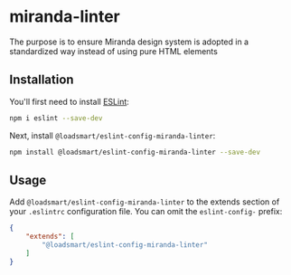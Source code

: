 # miranda-linter

The purpose is to ensure Miranda design system is adopted in a standardized way instead of using pure HTML elements

## Installation

You'll first need to install [ESLint](https://eslint.org/):

```sh
npm i eslint --save-dev
```

Next, install `@loadsmart/eslint-config-miranda-linter`:

```sh
npm install @loadsmart/eslint-config-miranda-linter --save-dev
```

## Usage

Add `@loadsmart/eslint-config-miranda-linter` to the extends section of your `.eslintrc` configuration file. You can omit the `eslint-config-` prefix:

```json
{
    "extends": [
        "@loadsmart/eslint-config-miranda-linter"
    ]
}
```



